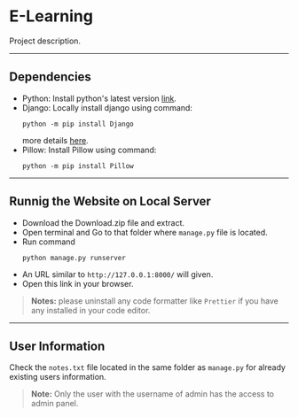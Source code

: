 # E-Learning
Project description.
___
## Dependencies
* Python: Install python's latest version [link](https://www.python.org/downloads/).
* Django: Locally install django using command: 
    ```
    python -m pip install Django
    ```
    more details [here](https://docs.djangoproject.com/en/4.2/howto/windows/).
* Pillow: Install Pillow using command:
    ```
    python -m pip install Pillow
    ``` 
___
## Runnig the Website on Local Server
* Download the Download.zip file and extract.
* Open terminal and Go to that folder where `manage.py` file is located.
* Run command
    ```
    python manage.py runserver
    ```
* An URL similar to `http://127.0.0.1:8000/` will given.
* Open this link in your browser.
> **Notes:** please uninstall any code formatter like `Prettier` if you have any installed in your code editor.

___
## User Information
Check the `notes.txt` file located in the same folder as `manage.py` for already existing users information.
> **Note:** Only the user with the username of admin has the access to admin panel.
